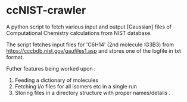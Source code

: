 # ccNIST-crawler

A python script to fetch various input and output [Gaussian] files of Computational Chemistry calculations from NIST database.

The script fetches input files for 'C6H14' (2nd molecule :G3B3) from https://cccbdb.nist.gov/gaufiles1.asp and stores one of the logfile in txt format.

Futher features being worked upon :
1. Feeding a dictionary of molecules
2. Fetching i/o files for all isomers etc in a single run
3. Storing files in a directory structure with proper names/details .

